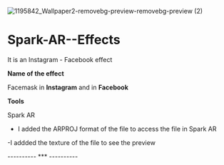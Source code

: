 ![1195842_Wallpaper2-removebg-preview-removebg-preview (2)](https://user-images.githubusercontent.com/81346813/159120462-e19d0434-ce3c-48dc-a5b1-1086236c978f.png)
# Spark-AR--Effects
It is an Instagram - Facebook effect

**Name of the effect**

Facemask in **Instagram** and in **Facebook**

**Tools**

Spark AR

- I added the ARPROJ format of the file to access the file in Spark AR

-I addded the texture of the file to see the preview

---------- *** ----------
